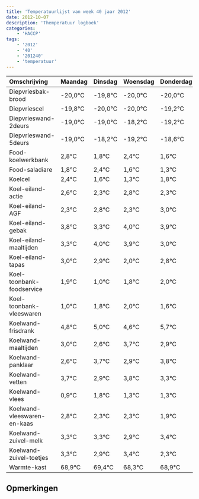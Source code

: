 ```yaml
---
title: 'Temperatuurlijst van week 40 jaar 2012'
date: 2012-10-07
description: 'Themperatuur logboek'
categories:
    - 'HACCP'
tags:
    - '2012'
    - '40'
    - '201240'
    - 'temperatuur'
---
```

|Omschrijving|Maandag|Dinsdag|Woensdag|Donderdag|Vrijdag|Zaterdag|Zondag|
|:---|:---|:---|:---|:---|:---|:---|:---|
|Diepvriesbak-brood|-20,0°C|-19,8°C|-20,0°C|-20,0°C|-19,2°C|-20,2°C|-19,6°C|
|Diepvriescel|-19,8°C|-20,0°C|-20,0°C|-19,2°C|-20,2°C|-19,6°C|-20,4°C|
|Diepvrieswand-2deurs|-19,0°C|-19,0°C|-18,2°C|-19,2°C|-18,6°C|-19,4°C|-19,7°C|
|Diepvrieswand-5deurs|-19,0°C|-18,2°C|-19,2°C|-18,6°C|-19,4°C|-19,7°C|-19,2°C|
|Food-koelwerkbank|2,8°C|1,8°C|2,4°C|1,6°C|1,3°C|1,8°C|1,3°C|
|Food-saladiare|1,8°C|2,4°C|1,6°C|1,3°C|1,8°C|1,3°C|2,0°C|
|Koelcel|2,4°C|1,6°C|1,3°C|1,8°C|1,3°C|2,0°C|1,9°C|
|Koel-eiland-actie|2,6°C|2,3°C|2,8°C|2,3°C|3,0°C|2,9°C|2,0°C|
|Koel-eiland-AGF|2,3°C|2,8°C|2,3°C|3,0°C|2,9°C|2,0°C|2,8°C|
|Koel-eiland-gebak|3,8°C|3,3°C|4,0°C|3,9°C|3,0°C|3,8°C|4,0°C|
|Koel-eiland-maaltijden|3,3°C|4,0°C|3,9°C|3,0°C|3,8°C|4,0°C|3,6°C|
|Koel-eiland-tapas|3,0°C|2,9°C|2,0°C|2,8°C|3,0°C|2,6°C|3,7°C|
|Koel-toonbank-foodservice|1,9°C|1,0°C|1,8°C|2,0°C|1,6°C|2,7°C|1,9°C|
|Koel-toonbank-vleeswaren|1,0°C|1,8°C|2,0°C|1,6°C|2,7°C|1,9°C|2,8°C|
|Koelwand-frisdrank|4,8°C|5,0°C|4,6°C|5,7°C|4,9°C|5,8°C|5,3°C|
|Koelwand-maaltijden|3,0°C|2,6°C|3,7°C|2,9°C|3,8°C|3,3°C|3,3°C|
|Koelwand-panklaar|2,6°C|3,7°C|2,9°C|3,8°C|3,3°C|3,3°C|2,9°C|
|Koelwand-vetten|3,7°C|2,9°C|3,8°C|3,3°C|3,3°C|2,9°C|3,4°C|
|Koelwand-vlees|0,9°C|1,8°C|1,3°C|1,3°C|0,9°C|1,4°C|0,3°C|
|Koelwand-vleeswaren-en-kaas|2,8°C|2,3°C|2,3°C|1,9°C|2,4°C|1,3°C|1,9°C|
|Koelwand-zuivel-melk|3,3°C|3,3°C|2,9°C|3,4°C|2,3°C|2,9°C|2,6°C|
|Koelwand-zuivel-toetjes|3,3°C|2,9°C|3,4°C|2,3°C|2,9°C|2,6°C|2,5°C|
|Warmte-kast|68,9°C|69,4°C|68,3°C|68,9°C|68,6°C|68,5°C|69,8°C|

## Opmerkingen


